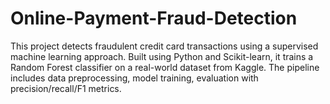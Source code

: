 # Online-Payment-Fraud-Detection
This project detects fraudulent credit card transactions using a supervised machine learning approach. Built using Python and Scikit-learn, it trains a Random Forest classifier on a real-world dataset from Kaggle. The pipeline includes data preprocessing, model training, evaluation with precision/recall/F1 metrics.
